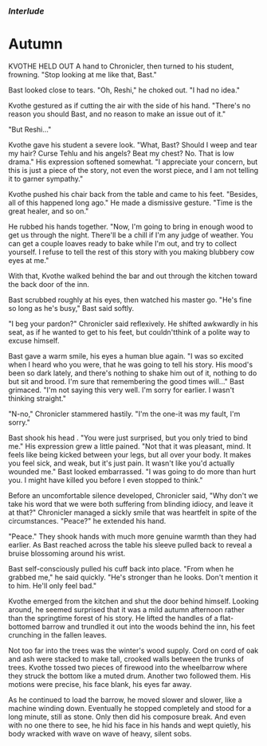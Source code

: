 ### *Interlude*

# Autumn

KVOTHE HELD OUT A hand to Chronicler, then turned to his student, frowning. "Stop looking at me like that, Bast."

Bast looked close to tears. "Oh, Reshi," he choked out. "I had no idea."

Kvothe gestured as if cutting the air with the side of his hand. "There's no reason you should Bast, and no reason to make an issue out of it."

"But Reshi..."

Kvothe gave his student a severe look. "What, Bast? Should I weep and tear my hair? Curse Tehlu and his angels? Beat my chest? No. That is low drama." His expression softened somewhat. "I appreciate your concern, but this is just a piece of the story, not even the worst piece, and I am not telling it to garner sympathy."

Kvothe pushed his chair back from the table and came to his feet. "Besides, all of this happened long ago." He made a dismissive gesture. "Time is the great healer, and so on."

He rubbed his hands together. "Now, I'm going to bring in enough wood to get us through the night. There'll be a chill if I'm any judge of weather. You can get a couple loaves ready to bake while I'm out, and try to collect yourself. I refuse to tell the rest of this story with you making blubbery cow eyes at me."

With that, Kvothe walked behind the bar and out through the kitchen toward the back door of the inn.

Bast scrubbed roughly at his eyes, then watched his master go. "He's fine so long as he's busy," Bast said softly.

"I beg your pardon?" Chronicler said reflexively. He shifted awkwardly in his seat, as if he wanted to get to his feet, but couldn'tthink of a polite way to excuse himself.

Bast gave a warm smile, his eyes a human blue again. "I was so excited when I heard who you were, that he was going to tell his story. His mood's been so dark lately, and there's nothing to shake him out of it, nothing to do but sit and brood. I'm sure that remembering the good times will..." Bast grimaced. "I'm not saying this very well. I'm sorry for earlier. I wasn't thinking straight."

"N-no," Chronicler stammered hastily. "I'm the one-it was my fault, I'm sorry."

Bast shook his head . "You were just surprised, but you only tried to bind me." His expression grew a little pained. "Not that it was pleasant, mind. It feels like being kicked between your legs, but all over your body. It makes you feel sick, and weak, but it's just pain. It wasn't like you'd actually wounded me." Bast looked embarrassed. "I was going to do more than hurt you. I might have killed you before I even stopped to think."

Before an uncomfortable silence developed, Chronicler said, "Why don't we take his word that we were both suffering from blinding idiocy, and leave it at that?" Chronicler managed a sickly smile that was heartfelt in spite of the circumstances. "Peace?" he extended his hand.

"Peace." They shook hands with much more genuine warmth than they had earlier. As Bast reached across the table his sleeve pulled back to reveal a bruise blossoming around his wrist.

Bast self-consciously pulled his cuff back into place. "From when he grabbed me," he said quickly. "He's stronger than he looks. Don't mention it to him. He'll only feel bad."

Kvothe emerged from the kitchen and shut the door behind himself. Looking around, he seemed surprised that it was a mild autumn afternoon rather than the springtime forest of his story. He lifted the handles of a flat-bottomed barrow and trundled it out into the woods behind the inn, his feet crunching in the fallen leaves.

Not too far into the trees was the winter's wood supply. Cord on cord of oak and ash were stacked to make tall, crooked walls between the trunks of trees. Kvothe tossed two pieces of firewood into the wheelbarrow where they struck the bottom like a muted drum. Another two followed them. His motions were precise, his face blank, his eyes far away.

As he continued to load the barrow, he moved slower and slower, like a machine winding down. Eventually he stopped completely and stood for a long minute, still as stone. Only then did his composure break. And even with no one there to see, he hid his face in his hands and wept quietly, his body wracked with wave on wave of heavy, silent sobs.
